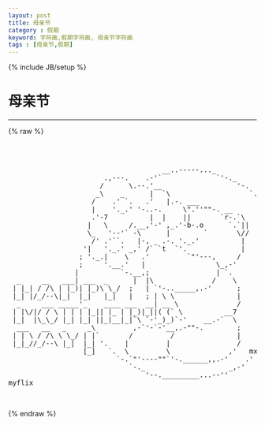 ```yaml
---
layout: post
title: 母亲节
category : 假期
keyword: 字符画,假期字符画, 母亲节字符画
tags : [母亲节,假期]
---
```

{% include JB/setup %}
# 母亲节
---
{% raw %}
<pre>



                                     __..-----..._
                       .,---.    .-&#039;`             `&#039;-._
                      /      \.--.&#039;__                  &#039;-.
                     _\    _      |  `\                   `.
                    /    .&#039; `.   .&#039;   |.-. ___              `.
                    |    &#039;._.&#039; &#039;-..-.     \&quot;.&#039;&#039;&quot;&quot;-. __        &#039;
                    .&#039;-7          |  |    ||       `r-.`\      `.
                   |   \     /.__,&#039;-&#039; ,_.&#039;-b-.o      `.`||       \
                   \_   &#039;--&#039;` -\      |        `       \//        \
                    /&#039; .&#039;``.   |-, _ .-. &#039;._.&#039;          |          .
                  &#039;|   &#039;._.&#039; _,&#039; /` `t  `&#039;.             |          ;
                 ; &#039;._.|    \   .&#039;         `&quot;&#039;---,     /           ;
                 ;     &#039;.__.&#039;   |                 \_,-&#039;             |
                |          `-.__,;                | `.              |
  _     __   ___| ___  _      |  |\              /    \             |
 | |_| / /\ | |_)| |_)\ \_/  ;   | `&#039;-.._____,.-&#039;      ;           ;
 |_| |/_/--\|_|  |_|   |_|   |   ; | \ \               |           ;
  _     ___ _____&#039;_    ____ ___  __| __ \              /           `
 | |\/|/ / \ | | | |_|| |_ | |_)|_||( (` \          __7           /
 |_|  |\_\_/ |_| |_| ||_|__|_|`\ `-&#039;_)_)`-&#039;    __.-`  \          /
  ___   __   _     _\         ,-`&#039;-`-&#039;__,.-&quot;&quot;-.        ;        /
 | | \ / /\ \ \_/ | |`       /         /               |       &#039;
 |_|_//_/--\ |_|  |_| &#039;.    |         |                /     /&#039;
                  [_]   `.  \         \              ,&#039;   mx&#039;
                          `-.`&quot;&#039;----&quot;&quot;`&#039;-.______,,.-&#039;    .&#039;
                             `-._                    _,-&#039;
                                 &#039;--._________...--&#039;&#039;
myflix 

 </pre>
{% endraw %}
